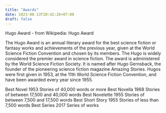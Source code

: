 ```yaml
---
title: "Awards"
date: 2023-08-13T20:42:26+07:00
draft: false
---
```

Hugo Award - from Wikipedia: Hugo Award

The Hugo Award is an annual literary award for the best science fiction or fantasy works and achievements of the previous year, given at the World Science Fiction Convention and chosen by its members. The Hugo is widely considered the premier award in science fiction. The award is administered by the World Science Fiction Society. It is named after Hugo Gernsback, the founder of the pioneering science fiction magazine Amazing Stories. Hugos were first given in 1953, at the 11th World Science Fiction Convention, and have been awarded every year since 1955.

Best Novel 1953 Stories of 40,000 words or more
Best Novella 1968 Stories of between 17,500 and 40,000 words
Best Novelette 1955 Stories of between 7,500 and 17,500 words
Best Short Story 1955 Stories of less than 7,500 words
Best Series 2017 Series of works

